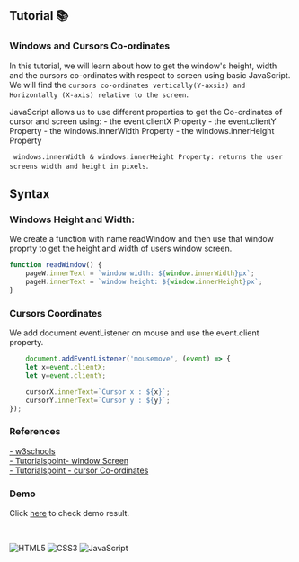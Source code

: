 ## Tutorial  📚

### Windows and Cursors Co-ordinates


In this tutorial, we will learn about how to get the window's height, width and the cursors co-ordinates with respect to screen using basic JavaScript. We will find the ```cursors co-ordinates vertically(Y-axsis) and Horizontally (X-axis) relative to the screen```.

JavaScript allows us to use different properties to get the Co-ordinates of cursor and screen using:
    - the event.clientX Property
    - the event.clientY Property
    - the windows.innerWidth Property
    - the windows.innerHeight Property

``` windows.innerWidth & windows.innerHeight Property: returns the user screens width and height in pixels```.
## Syntax
### Windows Height and Width:
We create a function with name readWindow and then use that window proprty to get the height and width of users window screen.
```javascript
function readWindow() {
    pageW.innerText = `window width: ${window.innerWidth}px`;
    pageH.innerText = `window height: ${window.innerHeight}px`;
}
```

### Cursors Coordinates
We add document eventListener on mouse and use the event.client property.
```javascript
    document.addEventListener('mousemove', (event) => {
    let x=event.clientX;
    let y=event.clientY;

    cursorX.innerText=`Cursor x : ${x}`;
    cursorY.innerText=`Cursor y : ${y}`;
});
```
### References
[- w3schools](https://www.w3schools.com/jsref/prop_win_innerheight.asp)<br />
[- Tutorialspoint- window Screen](https://www.tutorialspoint.com/javascript-javascript-bom-window-screen)<br />
[- Tutorialspoint - cursor Co-ordinates](https://www.tutorialspoint.com/How-to-find-the-coordinates-of-the-cursor-relative-to-the-screen-with-JavaScript)

### Demo
Click [here](https://mrkunalmittal.github.io/Tutorial-window-and-cursor-Co-ordinates/) to check demo result.

<br />

![HTML5](https://img.shields.io/badge/html5-%23E34F26.svg?style=for-the-badge&logo=html5&logoColor=white)
![CSS3](https://img.shields.io/badge/css3-%231572B6.svg?style=for-the-badge&logo=css3&logoColor=white)
![JavaScript](https://img.shields.io/badge/javascript-%23323330.svg?style=for-the-badge&logo=javascript&logoColor=%23F7DF1E)